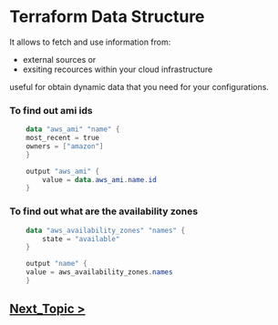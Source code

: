 # Terraform Data Structure
It allows to fetch and use information from:
- external sources or
- exsiting recources within your cloud infrastructure

useful for obtain dynamic data that you need for your configurations.
### To find out ami ids
```powershell
    data "aws_ami" "name" {
    most_recent = true
    owners = ["amazon"]
    }

    output "aws_ami" {
        value = data.aws_ami.name.id
    }
```
### To find out what are the availability zones
```powershell
    data "aws_availability_zones" "names" {
        state = "available"
    }

    output "name" {
    value = aws_availability_zones.names
    }
```

## [Next_Topic > ](../../../Tasks/aws/docs/variables.md) ##